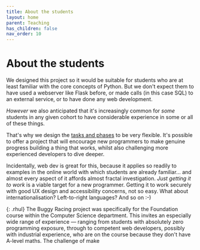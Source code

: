 ```yaml
---
title: About the students
layout: home
parent: Teaching
has_children: false
nav_order: 10
---
```



# About the students

We designed this project so it would be suitable for students who are at least
familiar with the core concepts of Python. But we don't expect them to have
used a webserver like Flask before, or made calls (in this case SQL) to an
external service, or to have done any web development.

_However_ we also anticipated that it's increasingly common for _some_ students
in any given cohort to have considerable experience in some or all of these
things.

That's why we design the [tasks and phases](tasks-and-phases) to be very
flexible. It's possible to offer a project that will encourage new programmers
to make genuine progress building a thing that works, whilst also challenging
more experienced developers to dive deeper.

Incidentally, web dev is great for this, because it applies so readily to
examples in the online world with which students are already familiar... and
almost every aspect of it affords almost fractal investigation. _Just getting
it to work_ is a viable target for a new programmer. Getting it to work
securely with good UX design and accessibility concerns, not so easy. What
about internationalisation? Left-to-right languages? And so on :-)

{: .rhul}
The Buggy Racing project was specifically for the Foundation course within the
Computer Science department. This invites an especially wide range of experience
— ranging from students with absolutely zero programming exposure, through to
competent web developers, possibly with industrial experience, who are on the
course because they don't have A-level maths. The challenge of make 